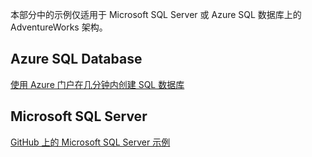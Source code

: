  本部分中的示例仅适用于 Microsoft SQL Server 或 Azure SQL 数据库上的 AdventureWorks 架构。  
 
 ## <a name="azure-sql-database"></a>Azure SQL Database
 [使用 Azure 门户在几分钟内创建 SQL 数据库](https://azure.microsoft.com/documentation/articles/sql-database-get-started/)
 
 ## <a name="microsoft-sql-server"></a>Microsoft SQL Server 
 [GitHub 上的 Microsoft SQL Server 示例](https://github.com/Microsoft/sql-server-samples/releases/tag/adventureworks)

